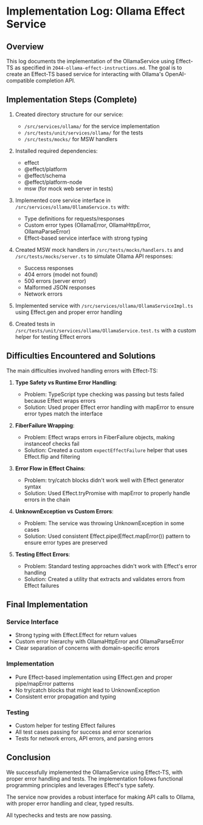 # Implementation Log: Ollama Effect Service

## Overview

This log documents the implementation of the OllamaService using Effect-TS as specified in `2044-ollama-effect-instructions.md`. The goal is to create an Effect-TS based service for interacting with Ollama's OpenAI-compatible completion API.

## Implementation Steps (Complete)

1. Created directory structure for our service:

   - `/src/services/ollama/` for the service implementation
   - `/src/tests/unit/services/ollama/` for the tests
   - `/src/tests/mocks/` for MSW handlers

2. Installed required dependencies:

   - effect
   - @effect/platform
   - @effect/schema
   - @effect/platform-node
   - msw (for mock web server in tests)

3. Implemented core service interface in `/src/services/ollama/OllamaService.ts` with:

   - Type definitions for requests/responses
   - Custom error types (OllamaError, OllamaHttpError, OllamaParseError)
   - Effect-based service interface with strong typing

4. Created MSW mock handlers in `/src/tests/mocks/handlers.ts` and `/src/tests/mocks/server.ts` to simulate Ollama API responses:

   - Success responses
   - 404 errors (model not found)
   - 500 errors (server error)
   - Malformed JSON responses
   - Network errors

5. Implemented service with `/src/services/ollama/OllamaServiceImpl.ts` using Effect.gen and proper error handling

6. Created tests in `/src/tests/unit/services/ollama/OllamaService.test.ts` with a custom helper for testing Effect errors

## Difficulties Encountered and Solutions

The main difficulties involved handling errors with Effect-TS:

1. **Type Safety vs Runtime Error Handling**:

   - Problem: TypeScript type checking was passing but tests failed because Effect wraps errors
   - Solution: Used proper Effect error handling with mapError to ensure error types match the interface

2. **FiberFailure Wrapping**:

   - Problem: Effect wraps errors in FiberFailure objects, making instanceof checks fail
   - Solution: Created a custom `expectEffectFailure` helper that uses Effect.flip and filtering

3. **Error Flow in Effect Chains**:

   - Problem: try/catch blocks didn't work well with Effect generator syntax
   - Solution: Used Effect.tryPromise with mapError to properly handle errors in the chain

4. **UnknownException vs Custom Errors**:

   - Problem: The service was throwing UnknownException in some cases
   - Solution: Used consistent Effect.pipe(Effect.mapError()) pattern to ensure error types are preserved

5. **Testing Effect Errors**:
   - Problem: Standard testing approaches didn't work with Effect's error handling
   - Solution: Created a utility that extracts and validates errors from Effect failures

## Final Implementation

### Service Interface

- Strong typing with Effect.Effect for return values
- Custom error hierarchy with OllamaHttpError and OllamaParseError
- Clear separation of concerns with domain-specific errors

### Implementation

- Pure Effect-based implementation using Effect.gen and proper pipe/mapError patterns
- No try/catch blocks that might lead to UnknownException
- Consistent error propagation and typing

### Testing

- Custom helper for testing Effect failures
- All test cases passing for success and error scenarios
- Tests for network errors, API errors, and parsing errors

## Conclusion

We successfully implemented the OllamaService using Effect-TS, with proper error handling and tests. The implementation follows functional programming principles and leverages Effect's type safety.

The service now provides a robust interface for making API calls to Ollama, with proper error handling and clear, typed results.

All typechecks and tests are now passing.
